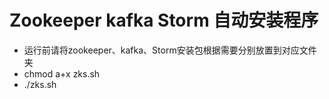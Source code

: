 # Zookeeper  kafka Storm 自动安装程序
* 运行前请将zookeeper、kafka、Storm安装包根据需要分别放置到对应文件夹
* chmod a+x zks.sh
* ./zks.sh